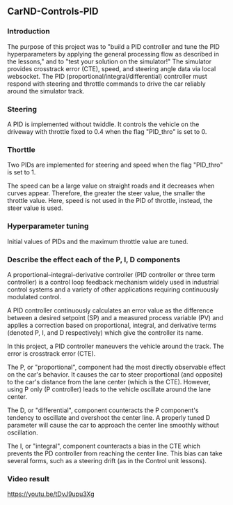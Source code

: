 ## CarND-Controls-PID


### Introduction

The purpose of this project was to "build a PID controller and tune the PID hyperparameters by applying the general processing flow as described in the lessons," and to "test your solution on the simulator!" The simulator provides crosstrack error (CTE), speed, and steering angle data via local websocket. The PID (proportional/integral/differential) controller must respond with steering and throttle commands to drive the car reliably around the simulator track.

### Steering

A PID is implemented without twiddle. It controls the vehicle on the driveway with throttle fixed to 0.4 when the flag "PID_thro" is set to 0.

### Thorttle

Two PIDs are implemented for steering and speed when the flag "PID_thro" is set to 1.

The speed can be a large value on straight roads and it decreases when curves appear. Therefore, the greater the steer value, the smaller the throttle value. Here, speed is not used in the PID of throttle, instead, the steer value is used.

### Hyperparameter tuning

Initial values of PIDs and the maximum throttle value are tuned. 

### Describe the effect each of the P, I, D components 

A proportional–integral–derivative controller (PID controller or three term controller) is a control loop feedback mechanism widely used in industrial control systems and a variety of other applications requiring continuously modulated control.

A PID controller continuously calculates an error value as the difference between a desired setpoint (SP) and a measured process variable (PV) and applies a correction based on proportional, integral, and derivative terms (denoted P, I, and D respectively) which give the controller its name.


In this project, a PID controller maneuvers the vehicle around the track. The error is crosstrack error (CTE).

The P, or "proportional", component had the most directly observable effect on the car's behavior. It causes the car to steer proportional (and opposite) to the car's distance from the lane center (which is the CTE). However, using P only (P controller) leads to the vehicle oscillate around the lane center.

The D, or "differential", component counteracts the P component's tendency to oscillate and overshoot the center line. A properly tuned D parameter will cause the car to approach the center line smoothly without oscillation.

The I, or "integral", component counteracts a bias in the CTE which prevents the PD controller from reaching the center line. This bias can take several forms, such as a steering drift (as in the Control unit lessons).

### Video result


https://youtu.be/tDvJ9upu3Xg

